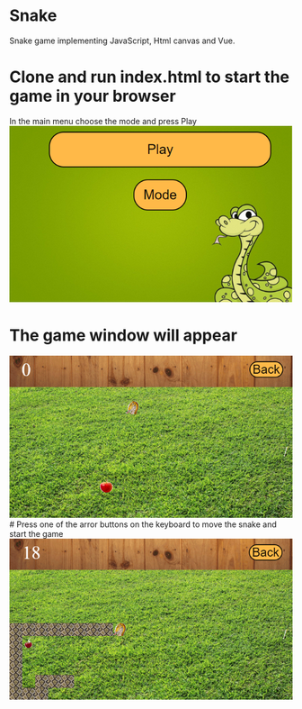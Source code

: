 # Snake
Snake game implementing JavaScript, Html canvas and Vue.
# Clone and run index.html to start the game in your browser
In the main menu choose the mode and press Play
<img src="./images and AI/readme/1.png"/>
# The game window will appear
<img src="./images and AI/readme/2.png"/>
# Press one of the arror buttons on the keyboard to move the snake and start the game
<img src="./images and AI/readme/3.png"/>



